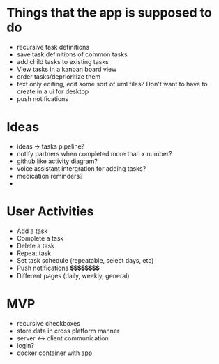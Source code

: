 # Things that the app is supposed to do

- recursive task definitions
- save task definitions of common tasks
- add child tasks to existing tasks
- View tasks in a kanban board view
- order tasks/deprioritize them
- text only editing, edit some sort of uml files? Don't want to have to create in a ui for desktop
- push notifications

# Ideas
- ideas -> tasks pipeline?
- notify partners when completed more than x number?
- github like activity diagram?
- voice assistant intergration for adding tasks?
- medication reminders?
- 


# User Activities

* Add a task
* Complete a task
* Delete a task
* Repeat task
* Set task schedule (repeatable, select days, etc)
* Push notifications 💲💲💲💲💲💲💲💲
* Different pages (daily, weekly, general)



# MVP

- recursive checkboxes
- store data in cross platform manner
- server <-> client communication
- login?
- docker container with app